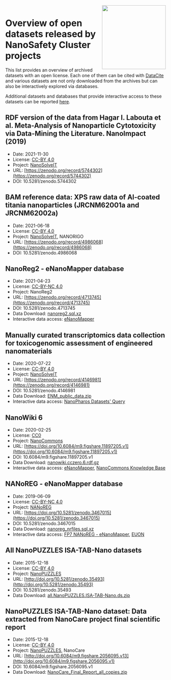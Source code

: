 <img style="float: right; width: 200px" src="https://upload.wikimedia.org/wikipedia/commons/e/e1/NanoCommons-Logo-Large_-_White_Circle_01.png" />

# Overview of open datasets released by NanoSafety Cluster projects
<script type='text/javascript' src='https://d1bxh8uas1mnw7.cloudfront.net/assets/embed.js'></script>
<script type="application/ld+json">
  {
    "@context": "https://schema.org/",
    "@type": "DataCatalog",
    "http://purl.org/dc/terms/conformsTo": { "@type": "CreativeWork", "@id": "https://bioschemas.org/profiles/DataCatalog/0.3-RELEASE/" },
    "name": "NanoCommons Overview of open datasets released by NanoSafety Cluster projects",
    "description": "An overview of open-licensed data sets in the field of nanosafety.",
    "license": "https://creativecommons.org/publicdomain/zero/1.0/",
    "keywords": "nanosafety, open data, data set",
    "url": "https://nanocommons.github.io/datasets/",
    "provider": {
      "@type": "Organization",
      "name": "NanoCommons",
      "url": "https://www.nanocommons.eu/"
    }
  }
</script>

This list provides an overview of archived datasets with an open license. Each one of them
can be cited with [DataCite](https://citation.crosscite.org/) and various datasets are not
only downloaded from the archives but can also be interactively explored via databases.

Additional datasets and databases that provide interactive access to these datasets can
be reported [here](https://github.com/NanoCommons/datasets/issues).

<div style="float: right; width: 200px" class='altmetric-embed' data-badge-type='donut' data-condensed='true' data-badge-details='right' data-doi="10.5281/zenodo.4986068"></div>

## RDF version of the data from Hagar I. Labouta et al. Meta-Analysis of Nanoparticle Cytotoxicity via Data-Mining the Literature. NanoImpact (2019)
<script type="application/ld+json">
  {
    "@context": "https://schema.org/",
    "@type": "Dataset",
    "http://purl.org/dc/terms/conformsTo": { "@type": "CreativeWork", "@id": "https://bioschemas.org/profiles/Dataset/0.4-DRAFT" },
    "identifier": "10.5281/zenodo.5744302",
    "name": "RDF version of the data from Hagar I. Labouta et al. Meta-Analysis of Nanoparticle Cytotoxicity via Data-Mining the Literature. NanoImpact (2019)",
    "description": "This is an RDFied version of the dataset published by Hagar I. Labouta et al. Meta-Analysis of Nanoparticle Cytotoxicity via Data-Mining the Literature. NanoImpact (2019). The original dataset publication DOI: https://doi.org/10.1021/acsnano.8b07562 The Original publication authors: Hagar I. Labouta, Nasimeh Asgarian, Kristina Rinker, and David T. Cramb",
    "license": "https://creativecommons.org/licenses/by/4.0/legalcode",
    "url": "https://doi.org/10.5281/zenodo.5744302",
    "creator": [
      {
        "@type": "Organization",
        "name": "NanoSolveIT"
      }
    ],
    "datePublished": "2021-11-30"
  }
</script>
* Date: 2021-11-30
* License: [CC-BY 4.0](https://creativecommons.org/licenses/by/4.0/legalcode)
* Project: [NanoSolveIT](https://www.nanosolveit.eu/)
* URL: [https://zenodo.org/record/5744302](https://zenodo.org/record/5744302)
* DOI: 10.5281/zenodo.5744302

<div style="float: right; width: 200px" class='altmetric-embed' data-badge-type='donut' data-condensed='true' data-badge-details='right' data-doi="10.5281/zenodo.5744302"></div>

## BAM reference data: XPS raw data of Al-coated titania nanoparticles (JRCNM62001a and JRCNM62002a)
<script type="application/ld+json">
  {
    "@context": "https://schema.org/",
    "@type": "Dataset",
    "http://purl.org/dc/terms/conformsTo": { "@type": "CreativeWork", "@id": "https://bioschemas.org/profiles/Dataset/0.4-DRAFT" },
    "identifier": "10.5281/zenodo.4986068",
    "name": "BAM reference data: XPS raw data of Al-coated titania nanoparticles (JRCNM62001a and JRCNM62002a)",
    "description": "Data linked to Radnik, J. Kersting, R., Hagenhoff, B., Bennet, F., Ciornii, D.; Nymark, P., Grafström R. and Hodoroaba, V.-D. Nanomaterials 2021, 11, 639. https://doi.org/10.3390/nano11030639.",
    "license": "https://creativecommons.org/licenses/by/4.0/legalcode",
    "url": "https://doi.org/10.5281/zenodo.4986068",
    "creator": [
      {
        "@type": "Organization",
        "name": "NanoSolveIT"
      },
      {
        "@type": "Organization",
        "name": "NANORIGO"
      }
    ],
    "datePublished": "2021-06-18"
  }
</script>
* Date: 2021-06-18
* License: [CC-BY 4.0](https://creativecommons.org/licenses/by/4.0/legalcode)
* Project: [NanoSolveIT](https://www.nanosolveit.eu/), NANORIGO
* URL: [https://zenodo.org/record/4986068](https://zenodo.org/record/4986068)
* DOI: 10.5281/zenodo.4986068

<div style="float: right; width: 200px" class='altmetric-embed' data-badge-type='donut' data-condensed='true' data-badge-details='right' data-doi="10.5281/zenodo.4713745"></div>

## NanoReg2 - eNanoMapper database
<script type="application/ld+json">
  {
    "@context": "https://schema.org/",
    "@type": "Dataset",
    "http://purl.org/dc/terms/conformsTo": { "@type": "CreativeWork", "@id": "https://bioschemas.org/profiles/Dataset/0.4-DRAFT" },
    "identifier": "10.5281/zenodo.4713745",
    "name": "NanoReg2 - eNanoMapper database",
    "description": "H2020 NanoReg2 project data SQL dump for AMBIT chemical substance data management software.",
    "license": "https://creativecommons.org/licenses/by-nc/4.0/legalcode",
    "keywords": "toxicogenomics, trancsriptomics, nanosafety, ENM",
    "url": "https://doi.org/10.5281/zenodo.4713745",
    "distribution": [
      {
        "@type": "DataDownload",
        "name": "nanoreg2.sql.xz",
        "contentURL": "https://zenodo.org/record/4713745/files/nanoreg2.sql.xz?download=1",
        "encodingFormat": "application/zip"
      }
    ],
    "creator": {
      "@type": "Organization",
      "name": "NanoReg2"
    },
    "datePublished": "2021-04-23"
  }
</script>
* Date: 2021-04-23
* License: [CC-BY-NC 4.0](https://creativecommons.org/licenses/by-nc/4.0/legalcode)
* Project: NanoReg2
* URL: [https://zenodo.org/record/4713745](https://zenodo.org/record/4713745)
* DOI: 10.5281/zenodo.4713745
* Data Download: [nanoreg2.sql.xz](https://zenodo.org/record/4713745/files/nanoreg2.sql.xz?download=1)
* Interactive data access: [eNanoMapper](https://search.data.enanomapper.net/projects/nanoreg2/)

<div style="float: right; width: 200px" class='altmetric-embed' data-badge-type='donut' data-condensed='true' data-badge-details='right' data-doi="10.5281/zenodo.4146981"></div>

## Manually curated transcriptomics data collection for toxicogenomic assessment of engineered nanomaterials
<script type="application/ld+json">
  {
    "@context": "https://schema.org/",
    "@type": "Dataset",
    "http://purl.org/dc/terms/conformsTo": { "@type": "CreativeWork", "@id": "https://bioschemas.org/profiles/Dataset/0.4-DRAFT" },
    "identifier": "10.5281/zenodo.4146981",
    "name": "Toxicogenomic assessment of engineered nanomaterials",
    "description": "Manually curated transcriptomics data collection for toxicogenomic assessment of engineered nanomaterials",
    "license": "https://creativecommons.org/licenses/by/4.0/legalcode",
    "keywords": "toxicogenomics, trancsriptomics, nanosafety, ENM",
    "url": "https://doi.org/10.5281/zenodo.4146981",
    "distribution": [
      {
        "@type": "DataDownload",
        "name": "ENM_public_data.zip",
        "contentURL": "https://zenodo.org/record/4146981/files/ENM_public_data.zip?download=1",
        "encodingFormat": "application/zip"
      }
    ],
    "creator": {
      "@type": "Organization",
      "name": "NanoSolveIT",
      "url": "https://www.nanosolveit.eu/"
    },
    "datePublished": "2020-07-22"
  }
</script>
* Date: 2020-07-22
* License: [CC-BY 4.0](https://creativecommons.org/licenses/by/4.0/legalcode)
* Project: [NanoSolveIT](https://www.nanosolveit.eu/)
* URL: [https://zenodo.org/record/4146981](https://zenodo.org/record/4146981)
* DOI: 10.5281/zenodo.4146981
* Data Download: [ENM_public_data.zip](https://zenodo.org/record/4146981/files/ENM_public_data.zip?download=1)
* Interactive data access: [NanoPharos Datasets' Query](https://db.nanopharos.eu/Queries/Datasets.zul)

<div style="float: right; width: 200px" class='altmetric-embed' data-badge-type='donut' data-condensed='true' data-badge-details='right' data-doi="10.6084/m9.figshare.11897205.v1"></div>

## NanoWiki 6
<script type="application/ld+json">
  {
    "@context": "https://schema.org/",
    "@type": "Dataset",
    "http://purl.org/dc/terms/conformsTo": { "@type": "CreativeWork", "@id": "https://bioschemas.org/profiles/Dataset/0.4-DRAFT" },
    "identifier": "10.6084/m9.figshare.11897205.v1",
    "name": "NanoWiki 6",
    "description": "Data collection manually extracted from literature",
    "license": "https://creativecommons.org/publicdomain/zero/1.0/",
    "keywords": "nanosafety, NanoCommons, nanotechnology, literature",
    "url": "https://doi.org/10.6084/m9.figshare.11897205.v1",
    "distribution": [
      {
        "@type": "DataDownload",
        "name": "nanowiki.cczero.6.rdf.gz",
        "contentURL": "https://ndownloader.figshare.com/files/21818331",
        "encodingFormat": "application/x-gzip"
      }
    ],
    "creator": {
      "@type": "Organization",
      "name": "NanoCommons",
      "url": "https://www.nanocommons.eu/"
    },
    "datePublished": "2020-02-25"
  }
</script>
* Date: 2020-02-25
* License: [CC0](https://creativecommons.org/publicdomain/zero/1.0/)
* Project: [NanoCommons](https://www.nanocommons.eu/)
* URL: [https://doi.org/10.6084/m9.figshare.11897205.v1](https://doi.org/10.6084/m9.figshare.11897205.v1)
* DOI: 10.6084/m9.figshare.11897205.v1
* Data Download: [nanowiki.cczero.6.rdf.gz](https://ndownloader.figshare.com/files/21818331)
* Interactive data access: [eNanoMapper](https://search.data.enanomapper.net/projects/enanomapper/), [NanoCommons Knowledge Base](https://ssl.biomax.de/nanocommons/cgi/login_bioxm_portal.cgi)

<div style="float: right; width: 200px" class='altmetric-embed' data-badge-type='donut' data-condensed='true' data-badge-details='right' data-doi="10.5281/zenodo.3467015"></div>

## NANoREG - eNanoMapper database
<script type="application/ld+json">
  {
    "@context": "https://schema.org/",
    "@type": "Dataset",
    "http://purl.org/dc/terms/conformsTo": { "@type": "CreativeWork", "@id": "https://bioschemas.org/profiles/Dataset/0.4-DRAFT" },
    "identifier": "10.5281/zenodo.3467015",
    "name": "NANoREG - eNanoMapper database",
    "description": "In NANoREG over 85 institutional partners from EU member states, associated states, the Republic of Korea and Brazil collaborated in developing reliable, reproducible and relevant methods for testing and assessing the effects of nanomaterials on human health and environment in a regulatory context.",
    "license": "https://creativecommons.org/licenses/by-nc-sa/4.0/legalcode",
    "keywords": "nanomaterials, eNanoMapper",
    "url": "https://doi.org/10.5281/zenodo.3467015",
    "distribution": [
      {
        "@type": "DataDownload",
        "name": "nanoreg_nrfiles.sql.xz",
        "contentURL": "https://zenodo.org/record/3467016/files/nanoreg_nrfiles.sql.xz?download=1",
        "encodingFormat": "application/x-xz"
      }
    ],
    "creator": {
      "@type": "Organization",
      "name": "NANoREG",
      "url": "https://cordis.europa.eu/project/id/310584"
    },
    "datePublished": "2019-06-09"
  }
</script>
* Date: 2019-06-09
* License: [CC-BY-NC 4.0](https://creativecommons.org/licenses/by-nc-sa/4.0/legalcode)
* Project: [NANoREG](https://cordis.europa.eu/project/id/310584)
* URL: [https://doi.org/10.5281/zenodo.3467015](https://doi.org/10.5281/zenodo.3467015)
* DOI: 10.5281/zenodo.3467015
* Data Download: [nanoreg_nrfiles.sql.xz](https://zenodo.org/record/3467016/files/nanoreg_nrfiles.sql.xz?download=1)
* Interactive data access: [FP7 NANoREG - eNanoMapper](https://search.data.enanomapper.net/projects/nanoreg/), [EUON](https://euon.echa.europa.eu/enanomapper)

<div style="float: right; width: 200px" class='altmetric-embed' data-badge-type='donut' data-condensed='true' data-badge-details='right' data-doi="10.5281/zenodo.35493"></div>

## All NanoPUZZLES ISA-TAB-Nano datasets
<script type="application/ld+json">
  {
    "@context": "https://schema.org/",
    "@type": "Dataset",
    "http://purl.org/dc/terms/conformsTo": { "@type": "CreativeWork", "@id": "https://bioschemas.org/profiles/Dataset/0.4-DRAFT" },
    "identifier": "10.5281/zenodo.35493",
    "name": "All NanoPUZZLES ISA-TAB-Nano datasets",
    "description": "This file is a ZIP archive which contains ALL publicly released ISA-TAB-Nano datasets developed within the NanoPUZZLES EU project [http://www.nanopuzzles.eu]. The (meta)data in these datasets were extracted from literature references.",
    "license": "https://creativecommons.org/licenses/by/4.0/legalcode",
    "keywords": "nanomaterials, NanoPuzzles, ISA-Tab",
    "url": "http://doi.org/10.5281/zenodo.35493",
    "distribution": [
      {
        "@type": "DataDownload",
        "name": "all.NanoPUZZLES.ISA-TAB-Nano.ds.zip",
        "contentURL": "https://zenodo.org/record/35493/files/all.NanoPUZZLES.ISA-TAB-Nano.ds.zip?download=1",
        "encodingFormat": "application/zip"
      }
    ],
    "creator": {
      "@type": "Organization",
      "name": "NanoPUZZLES",
      "url": "https://cordis.europa.eu/project/id/309837"
    },
    "datePublished": "2015-12-18"
  }
</script>
* Date: 2015-12-18
* License: [CC-BY 4.0](https://creativecommons.org/licenses/by/4.0/legalcode)
* Project: [NanoPUZZLES](https://cordis.europa.eu/project/id/309837)
* URL: [http://doi.org/10.5281/zenodo.35493](http://doi.org/10.5281/zenodo.35493)
* DOI: 10.5281/zenodo.35493
* Data Download: [all.NanoPUZZLES.ISA-TAB-Nano.ds.zip](https://zenodo.org/record/35493/files/all.NanoPUZZLES.ISA-TAB-Nano.ds.zip?download=1)

<div style="float: right; width: 200px" class='altmetric-embed' data-badge-type='donut' data-condensed='true' data-badge-details='right' data-doi="10.6084/m9.figshare.2056095.v1"></div>

## NanoPUZZLES ISA-TAB-Nano dataset: Data extracted from NanoCare project final scientific report
<script type="application/ld+json">
  {
    "@context": "https://schema.org/",
    "@type": "Dataset",
    "http://purl.org/dc/terms/conformsTo": { "@type": "CreativeWork", "@id": "https://bioschemas.org/profiles/Dataset/0.4-DRAFT" },
    "identifier": "10.6084/m9.figshare.2056095.v1",
    "name": "NanoPUZZLES ISA-TAB-Nano dataset: Data extracted from NanoCare project final scientific report",
    "description": "This file is a ZIP archive which contains three different copies of an ISA-TAB-Nano dataset developed within the NanoPUZZLES EU project (http://www.nanopuzzles.eu). The (meta)data in this dataset were primarily extracted from the following reference, with additional references consulted as indicated in the Investigation file: Data extracted from NanoCare project final scientific report: http://www.nanopartikel.info/files/projekte/NanoCare/NanoCare_Final_Report.pdf (last accessed 4th of June 2015)",
    "license": "https://creativecommons.org/licenses/by/4.0/legalcode",
    "keywords": "nanomaterials, NanoPuzzles, ISA-Tab, NanoCare",
    "url": "https://doi.org/10.6084/m9.figshare.2056095.v1",
    "distribution": [
      {
        "@type": "DataDownload",
        "name": "NanoCare_Final_Report_all_copies.zip",
        "contentURL": "https://ndownloader.figshare.com/files/3631935",
        "encodingFormat": "application/zip"
      }
    ],
    "creator": {
      "@type": "Organization",
      "name": "NanoPUZZLES",
      "url": "https://cordis.europa.eu/project/id/309837"
    },
    "datePublished": "2015-12-18"
  }
</script>
* Date: 2015-12-18
* License: [CC-BY 4.0](https://creativecommons.org/licenses/by/4.0/legalcode)
* Project: [NanoPUZZLES](https://cordis.europa.eu/project/id/309837), NanoCare
* URL: [http://doi.org/10.6084/m9.figshare.2056095.v13](http://doi.org/10.6084/m9.figshare.2056095.v1)
* DOI: 10.6084/m9.figshare.2056095.v1
* Data Download: [NanoCare_Final_Report_all_copies.zip](https://ndownloader.figshare.com/files/3631935)
